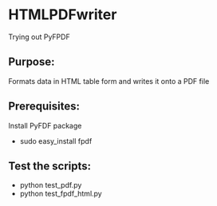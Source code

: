 HTMLPDFwriter
=========
Trying out PyFPDF


Purpose:
-----------------
Formats data in HTML table form and writes it onto a PDF file


Prerequisites:
-----------------
Install PyFDF package
- sudo easy_install fpdf


Test the scripts:
-----------------
- python test_pdf.py
- python test_fpdf_html.py

